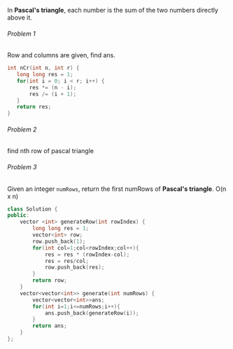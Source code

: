 In **Pascal's triangle**, each number is the sum of the two numbers directly above it.

###### Problem 1
Row and columns are given, find ans.
```cpp
int nCr(int n, int r) {
   long long res = 1;
   for(int i = 0; i < r; i++) {
       res *= (n - i);
       res /= (i + 1);
   }
   return res;
}
```

###### Problem 2
find nth row of pascal triangle

###### Problem 3
Given an integer `numRows`, return the first numRows of **Pascal's triangle**.
O(n x n)
```cpp
class Solution {
public:
    vector <int> generateRow(int rowIndex) {
        long long res = 1;
        vector<int> row;
        row.push_back(1);
        for(int col=1;col<rowIndex;col++){
            res = res * (rowIndex-col);
            res = res/col;
            row.push_back(res); 
        }
        return row;
    }
    vector<vector<int>> generate(int numRows) {
        vector<vector<int>>ans;
        for(int i=1;i<=numRows;i++){
            ans.push_back(generateRow(i));
        }
        return ans;
    }
};

```